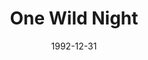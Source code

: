 ---
layout: productions
title: One Wild Night
date: 1992-12-31
opening_date: 1992-12-31
approx_date: year
Genres: 
- Play
Theatre: Orange Park Community Theatre
showtimes:
cast:
crew:
- Director: Michael Lipp
---
